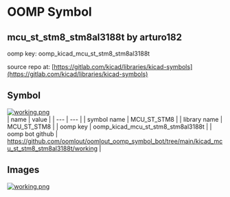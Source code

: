 # OOMP Symbol  
## mcu_st_stm8_stm8al3188t  by arturo182  
  
oomp key: oomp_kicad_mcu_st_stm8_stm8al3188t  
  
source repo at: [https://gitlab.com/kicad/libraries/kicad-symbols](https://gitlab.com/kicad/libraries/kicad-symbols)  
## Symbol  
  
[![working.png](working_600.png)](working.png)  
| name | value | 
| --- | --- | 
| symbol name | MCU_ST_STM8 | 
| library name | MCU_ST_STM8 | 
| oomp key | oomp_kicad_mcu_st_stm8_stm8al3188t | 
| oomp bot github | https://github.com/oomlout/oomlout_oomp_symbol_bot/tree/main/kicad_mcu_st_stm8_stm8al3188t/working | 
## Images  
  
[![working.png](working_140.png)](working.png)  
